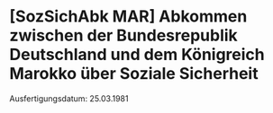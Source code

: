 # [SozSichAbk MAR] Abkommen zwischen der Bundesrepublik Deutschland und dem Königreich Marokko über Soziale Sicherheit

Ausfertigungsdatum: 25.03.1981

 